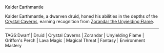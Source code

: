 Kalder Earthmantle

Kalder Earthmantle, a dwarven druid, honed his abilities in the depths of the [Crystal Caverns](../Places/Crystal%20Caverns.md), earning recognition from [Zorandar the Unyielding Flame](../Gods/Zorandar%20the%20Unyielding%20Flame.md). 


---

TAGS:Dwarf | Druid | Crystal Caverns | Zorandar | Unyielding Flame | Griffon's Perch | Lava Magic | Magical Threat | Fantasy | Environment Mastery

